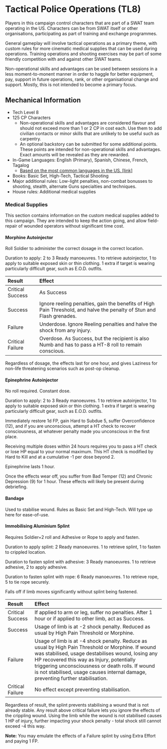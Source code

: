 # Tactical Police Operations (TL8)

Players in this campaign control characters that are part of a SWAT team
operating in the US. Characters can be from SWAT itself or other organisations,
participating as part of training and exchange programmes.

General gameplay will involve tactical operations as a primary theme, with
custom rules for more cinematic medical supplies that can be used during
operations. Training operations and shooting exercises may be part of some
friendly competition with and against other SWAT teams.

Non-operational skills and advantages can be used between sessions
in a less moment-to-monent manner in order to haggle for better equipment, pay,
support in future operations, rank, or other organisational change and support.
Mostly, this is not intended to become a primary focus.

## Mechanical Information

- Tech Level 8
- 125 CP Characters
  - Non-operational skills and advantages are considered flavour and should
    not exceed more than 1 or 2 CP in cost each. Use them to add civilian
    contacts or minor skills that are unlikely to be useful such as carpentry.
  - An optional backstory can be submitted for some additional points. These
    points are intended for non-operational skills and advantages. Exact
    amounts will be revealed as they are rewarded.
- In-Game Languages: English (Primary), Spanish, Chinese, French, Tagalog
  - [Based on the most common languages in the US. [link]](https://www.worldatlas.com/articles/the-most-spoken-languages-in-america.html)
- Books: Basic Set, High-Tech, Tactical Shooting
- Major additional rules: Low-light penalties, non-combat bonusses to shooting,
  stealth, alternate Guns specialties and techniques.
- House rules: Additional medical supplies

### Medical Supplies

This section contains information on the custom medical supplies added to this
campaign. They are intended to keep the action going, and allow field-repair of
wounded operators without significant time cost.

#### Morphine Autoinjector

Roll Soldier to administer the correct dosage in the correct location.

Duration to apply: 2 to 3 Ready manoeuvres. 1 to retrieve autoinjector, 1 to
apply to suitable exposed skin or thin clothing. 1 extra if target is wearing
particularly difficult gear, such as E.O.D. outfits.

| Result           | Effect                                                                                                                |
| :--------------- | :-------------------------------------------------------------------------------------------------------------------- |
| Critical Success | As Success                                                                                                            |
| Success          | Ignore reeling penalties, gain the benefits of High Pain Threshold, and halve the penalty of Stun and Flash grenades. |
| Failure          | Underdose. Ignore Reeling penalties and halve the shock from any injury.                                              |
| Critical Failure | Overdose. As Success, but the recipient is also Numb and has to pass a HT-8 roll to remain conscious.                 |

Regardless of dosage, the effects last for one hour, and gives Laziness for
non-life threatening scenarios such as post-op cleanup.

#### Epinephrine Autoinjector

No roll required. Constant dose.

Duration to apply: 2 to 3 Ready manoeuvres. 1 to retrieve autoinjector, 1 to
apply to suitable exposed skin or thin clothing. 1 extra if target is wearing
particularly difficult gear, such as E.O.D. outfits.

Immediately restore 1d FP, gain Hard to Subdue 5, suffer Overconfidence (12),
and if you are unconscious, attempt a HT check to recover consciousness, at
whatever penalty made you unconscious in the first place.

Receiving multiple doses within 24 hours requires you to pass a HT check or lose
HP equal to your normal maximum. This HT check is modified by Hard to Kill and
at a cumulative -1 per dose beyond 2.

Epinephrine lasts 1 hour.

Once the effects wear off, you suffer from Bad Temper (12) and Chronic
Depression (9) for 1 hour. These effects will likely be present during
debriefing.

#### Bandage

Used to stabilise wound. Rules as Basic Set and High-Tech. Will type up here for
ease-of-use.

#### Immobilising Aluminium Splint

Requires Soldier+2 roll and Adhesive or Rope to apply and fasten.

Duration to apply splint: 2 Ready manoeuvres. 1 to retrieve splint, 1 to fasten
to crippled location.

Duration to fasten splint with adhesive: 3 Ready manoeuvres. 1 to retrieve
adhesive, 2 to apply adhesive.

Duration to fasten splint with rope: 6 Ready manoeuvres. 1 to retrieve rope, 5
to tie rope securely.

Falls off if limb moves significantly without splint being fastened.

| Result           | Effect                                                                                                                                                                                                                                                                                                                                      |
| :--------------- | :------------------------------------------------------------------------------------------------------------------------------------------------------------------------------------------------------------------------------------------------------------------------------------------------------------------------------------------ |
| Critical Success | If applied to arm or leg, suffer no penalties. After 1 hour or if applied to other limb, act as Success.                                                                                                                                                                                                                                    |
| Success          | Usage of limb is at -2 shock penalty. Reduced as usual by High Pain Threshold or Morphine.                                                                                                                                                                                                                                                  |
| Failure          | Usage of limb is at -4 shock penalty. Reduce as usual by High Pain Threshold or Morphine. If wound was stabilised, usage destabilises wound, losing any HP recovered this way as Injury, potentially triggering unconsciousness or death rolls. If wound is not stabilised, usage causes internal damage, preventing further stabilisation. |
| Critical Failure | No effect except preventing stabilisation.                                                                                                                                                                                                                                                                                                  |

Regardless of result, the splint prevents stabilising a wound that is not
already stable. Any result above critical failure lets you ignore the effects of
the crippling wound. Using the limb while the wound is not stabilised causes 1
HP of injury, further impacting your shock penalty - total shock still cannot
exceed -4 this way.

**Note:** You may emulate the effects of a Failure splint by using Extra Effort
and paying 1 FP.
